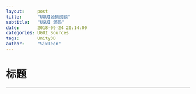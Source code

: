 ```yaml
---
layout:     post
title:      "UGUI源码阅读"
subtitle:   "UGUI 源码"
date:       2018-09-24 20:14:00
categories: UGUI_Sources
tags:       Unity3D
author:     "SixTeen"
---
```


# 标题

---